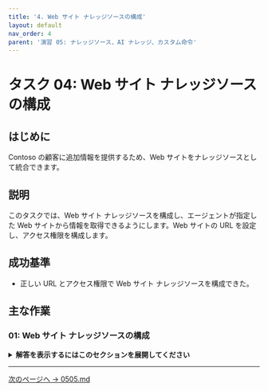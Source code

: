 ```yaml
---
title: '4. Web サイト ナレッジソースの構成'
layout: default
nav_order: 4
parent: '演習 05: ナレッジソース、AI ナレッジ、カスタム命令'
---
```


# タスク 04: Web サイト ナレッジソースの構成

## はじめに

Contoso の顧客に追加情報を提供するため、Web サイトをナレッジソースとして統合できます。

## 説明

このタスクでは、Web サイト ナレッジソースを構成し、エージェントが指定した Web サイトから情報を取得できるようにします。Web サイトの URL を設定し、アクセス権限を構成します。

## 成功基準

-   正しい URL とアクセス権限で Web サイト ナレッジソースを構成できた。

## 主な作業

### 01: Web サイト ナレッジソースの構成

<details markdown="block"> 
  <summary><strong>解答を表示するにはこのセクションを展開してください</strong></summary> 

1. 画面左上の **Add knowledge** を再度選択します。

1. **Public websites** を選択します。

	![oay63mf9.jpg](../../media/oay63mf9.jpg)

1. `https://adoption.microsoft.com/en-us/` を入力し、**Add** を選択します。

	![q4554x3s.jpg](../../media/q4554x3s.jpg)

1. **Owner** 列の下にある **Confirm** チェックボックスをオンにし、画面右下の **Add** を選択します。

	![0i3e13ep.jpg](../../media/0i3e13ep.jpg)

> [!IMPORTANT]
> 各ナレッジソースには、返せる内容を明確に記載した意味のある名前と説明を付けてください。

---

> [!IMPORTANT]
> **プロのヒント**:  
>  - デフォルトの組み込み自然言語理解モデルを使用する場合、ナレッジソースは **Create generative answers** ノードから呼び出されます。デフォルトでは、トピックに一致しないユーザー文は **Conversational boosting** トピックに送られ、ここに **Generative answers** ノードが事前構成されています。  
>  - ジェネレーティブ AI オーケストレーションが有効な場合、大規模言語モデルは各ナレッジソースの説明を参照し、どのデータソースを使うか判断します。
 
 </details>

---

[次のページへ → 0505.md](0505.md)